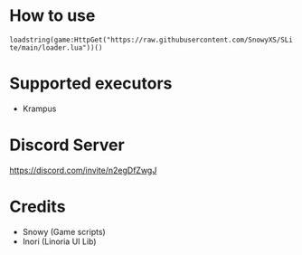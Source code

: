 # How to use
`loadstring(game:HttpGet("https://raw.githubusercontent.com/SnowyXS/SLite/main/loader.lua"))()`
# Supported executors
- Krampus
# Discord Server
https://discord.com/invite/n2egDfZwgJ
# Credits
- Snowy (Game scripts)
- Inori (Linoria UI Lib)
